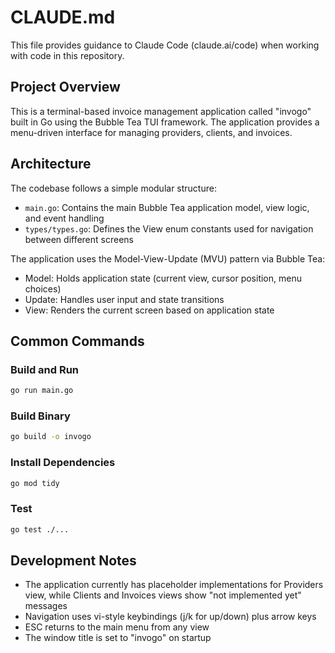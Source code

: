 # CLAUDE.md

This file provides guidance to Claude Code (claude.ai/code) when working with code in this repository.

## Project Overview

This is a terminal-based invoice management application called "invogo" built in Go using the Bubble Tea TUI framework. The application provides a menu-driven interface for managing providers, clients, and invoices.

## Architecture

The codebase follows a simple modular structure:

- `main.go`: Contains the main Bubble Tea application model, view logic, and event handling
- `types/types.go`: Defines the View enum constants used for navigation between different screens

The application uses the Model-View-Update (MVU) pattern via Bubble Tea:
- Model: Holds application state (current view, cursor position, menu choices)
- Update: Handles user input and state transitions
- View: Renders the current screen based on application state

## Common Commands

### Build and Run
```bash
go run main.go
```

### Build Binary
```bash
go build -o invogo
```

### Install Dependencies
```bash
go mod tidy
```

### Test
```bash
go test ./...
```

## Development Notes

- The application currently has placeholder implementations for Providers view, while Clients and Invoices views show "not implemented yet" messages
- Navigation uses vi-style keybindings (j/k for up/down) plus arrow keys
- ESC returns to the main menu from any view
- The window title is set to "invogo" on startup